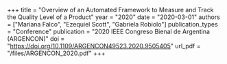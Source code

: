 +++
title = "Overview of an Automated Framework to Measure and Track the Quality Level of a Product"
year = "2020"
date = "2020-03-01"
authors = ["Mariana Falco", "Ezequiel Scott", "Gabriela Robiolo"]
publication_types = "Conference"
publication = "2020 IEEE Congreso Bienal de Argentina (ARGENCON)"
doi = "https://doi.org/10.1109/ARGENCON49523.2020.9505405"
url_pdf = "/files/ARGENCON_2020.pdf"
+++

